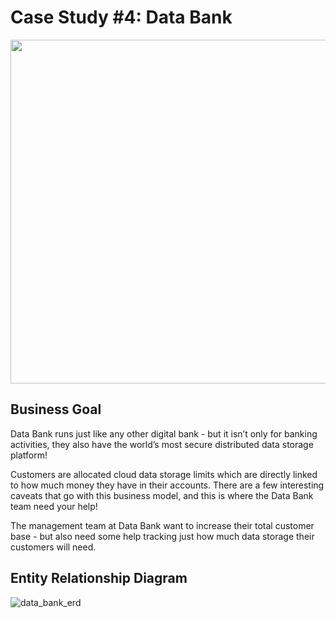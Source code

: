 # Case Study #4: Data Bank
<img src = "https://github.com/joycemok/8-Week-SQL-Challenge/assets/107952129/682bd586-499a-44fc-b215-59a6e638a82e" width = 550, height = 550)>

## Business Goal
Data Bank runs just like any other digital bank - but it isn’t only for banking activities, they also have the world’s most secure distributed data storage platform!

Customers are allocated cloud data storage limits which are directly linked to how much money they have in their accounts. There are a few interesting caveats that go with this business model, and this is where the Data Bank team need your help!

The management team at Data Bank want to increase their total customer base - but also need some help tracking just how much data storage their customers will need.

## Entity Relationship Diagram
![data_bank_erd](https://github.com/joycemok/8-Week-SQL-Challenge/assets/107952129/c50c1ba1-4dcd-46d8-9284-1dca077d0c9c)
